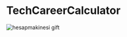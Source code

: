 # TechCareerCalculator

![hesapmakinesi gift](https://user-images.githubusercontent.com/63563507/186189912-5c2bded6-2a4c-4c0e-896b-1cc7ff4ba53e.gif)
